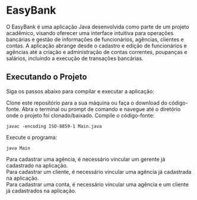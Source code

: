 # EasyBank

O EasyBank é uma aplicação Java desenvolvida como parte de um projeto acadêmico, visando oferecer uma interface intuitiva para operações bancárias e gestão de informações de funcionários, agências, clientes e contas. A aplicação abrange desde o cadastro e edição de funcionários e agências até a criação e administração de contas correntes, poupanças e salários, incluindo a execução de transações bancárias. 

## Executando o Projeto
Siga os passos abaixo para compilar e executar a aplicação:

Clone este repositório para a sua máquina ou faça o download do código-fonte.
Abra o terminal ou prompt de comando e navegue até o diretório onde o projeto foi clonado/baixado.
Compile o código-fonte: 
```
javac -encoding ISO-8859-1 Main.java
```
Execute o programa:
```
java Main
```
Para cadastrar uma agência, é necessário vincular um gerente já cadastrado na aplicação.<br>
Para cadastrar um cliente, é necessário vincular uma agência já cadastrada na aplicação.<br>
Para cadastrar uma conta, é necessário vincular uma agência e um cliente já cadastrados na aplicação.

